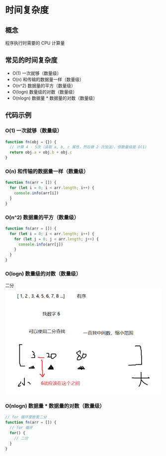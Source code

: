 # 时间复杂度

## 概念
程序执行时需要的 CPU 计算量

## 常见的时间复杂度
- O(1) 一次就够（数量级）
- O(n) 和传输的数据量一样（数量级）
- O(n^2) 数据量的平方（数量级）
- O(logn) 数量级的对数（数量级）
- O(nlogn) 数据量 * 数据量的对数（数量级）

## 代码示例
### O(1) 一次就够（数量级）
```javascript
function fn(obj = {}) {
  // 计算 4 - 5次（读取 a, b, c 属性，然后做 2 次加法），但数量级是 O(1)
  return obj.a + obj.b + obj.c 
}
```

### O(n) 和传输的数据量一样（数量级）
```javascript
function fn(arr = []) {
  for (let i = 0; i < arr.length; i++) {
    console.info(arr[i])
  }
}
```

### O(n^2) 数据量的平方（数量级）
```javascript
function fn(arr = []) {
  for (let i = 0; i < arr.length; i++) {
    for (let j = 0; j < arr.length; j++) {
      console.info(arr[j])
    }
  }
}
```

### O(logn) 数量级的对数（数量级）
二分
![二分](./二分.png)

### O(nlogn) 数据量 * 数据量的对数（数量级）
```javascript
// for 循环里嵌套二分
function fn(arr = []) {
  // for 循环
  for() {
    // 二分
  }
}
```
